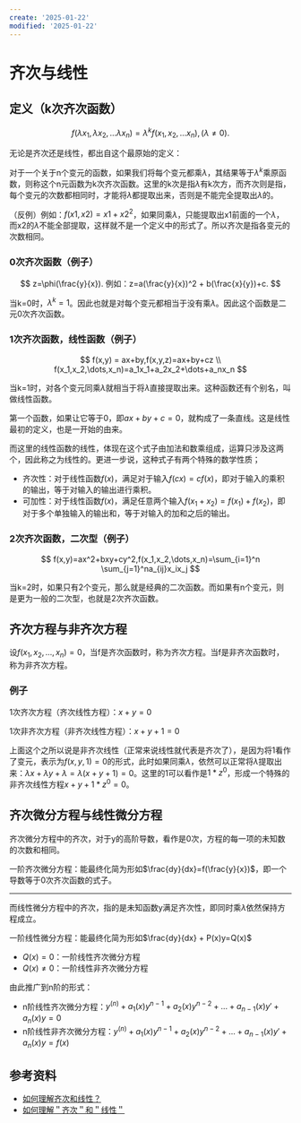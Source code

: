 ```yaml
---
create: '2025-01-22'
modified: '2025-01-22'
---
```


# 齐次与线性

## 定义（k次齐次函数）

$$
f(\lambda x_1,\lambda x_2,\dots \lambda x_n) = \lambda^kf( x_1, x_2,\dots  x_n),(\lambda \neq 0).
$$

无论是齐次还是线性，都出自这个最原始的定义：

对于一个关于n个变元的函数，如果我们将每个变元都乘$\lambda$，其结果等于$\lambda^k$乘原函数，则称这个n元函数为k次齐次函数。这里的k次是指$\lambda$有k次方，而齐次则是指，每个变元的次数都相同时，才能将$\lambda$都提取出来，否则是不能完全提取出$\lambda$的。

（反例）例如：$f(x1, x2) = x1 + x2^2$，如果同乘$\lambda$，只能提取出x1前面的一个$\lambda$，而x2的$\lambda$不能全部提取，这样就不是一个定义中的形式了。所以齐次是指各变元的次数相同。

### 0次齐次函数（例子）

$$
z=\phi(\frac{y}{x}). 例如：z=a(\frac{y}{x})^2 + b(\frac{x}{y})+c.
$$

当k=0时，$\lambda^k=1$。因此也就是对每个变元都相当于没有乘$\lambda$。因此这个函数是二元0次齐次函数。

### 1次齐次函数，线性函数（例子）

$$
f(x,y) = ax+by,f(x,y,z)=ax+by+cz \\ f(x_1,x_2,\dots,x_n)=a_1x_1+a_2x_2+\dots+a_nx_n
$$

当k=1时，对各个变元同乘$\lambda$就相当于将$\lambda$直接提取出来。这种函数还有个别名，叫做线性函数。

第一个函数，如果让它等于0，即$ax+by+c=0$，就构成了一条直线。这是线性最初的定义，也是一开始的由来。

而这里的线性函数的线性，体现在这个式子由加法和数乘组成，运算只涉及这两个，因此称之为线性的。更进一步说，这种式子有两个特殊的数学性质；

* 齐次性：对于线性函数$f(x)$，满足对于输入$f(cx)=cf(x)$，即对于输入的乘积的输出，等于对输入的输出进行乘积。
* 可加性：对于线性函数$f(x)$，满足任意两个输入$f(x_1+x_2)=f(x_1)+f(x_2)$，即对于多个单独输入的输出和，等于对输入的加和之后的输出。

### 2次齐次函数，二次型（例子）

$$
f(x,y)=ax^2+bxy+cy^2,f(x_1,x_2,\dots,x_n)=\sum_{i=1}^n \sum_{j=1}^na_{ij}x_ix_j
$$

当k=2时，如果只有2个变元，那么就是经典的二次函数。而如果有n个变元，则是更为一般的二次型，也就是2次齐次函数。

## 齐次方程与非齐次方程

设$f(x_1,x_2,\dots,x_n)=0$，当f是齐次函数时，称为齐次方程。当f是非齐次函数时，称为非齐次方程。

### 例子

1次齐次方程（齐次线性方程）：$x+y=0$

1次非齐次方程（非齐次线性方程）：$x+y+1=0$

上面这个之所以说是非齐次线性（正常来说线性就代表是齐次了），是因为将1看作了变元，表示为$f(x,y,1)=0$的形式，此时如果同乘$\lambda$，依然可以正常将$\lambda$提取出来：$\lambda x + \lambda y + \lambda = \lambda (x + y + 1) = 0$。这里的1可以看作是$1*z^0$，形成一个特殊的非齐次线性方程$x+y+1*z^0=0$。

## 齐次微分方程与线性微分方程

齐次微分方程中的齐次，对于y的高阶导数，看作是0次，方程的每一项的未知数的次数和相同。

一阶齐次微分方程：能最终化简为形如$\frac{dy}{dx}=f(\frac{y}{x})$，即一个导数等于0次齐次函数的式子。

---

而线性微分方程中的齐次，指的是未知函数y满足齐次性，即同时乘$\lambda$依然保持方程成立。

一阶线性微分方程：能最终化简为形如$\frac{dy}{dx} + P(x)y=Q(x)$

* $Q(x)=0$：一阶线性齐次微分方程
* $Q(x)\neq0$：一阶线性非齐次微分方程

由此推广到n阶的形式：

* n阶线性齐次微分方程：$y^{(n)}+a_1(x)y^{n-1} + a_2(x)y^{n-2}+\dots+a_{n-1}(x)y'+a_n(x)y = 0$
* n阶线性非齐次微分方程：$y^{(n)}+a_1(x)y^{n-1} + a_2(x)y^{n-2}+\dots+a_{n-1}(x)y'+a_n(x)y = f(x)$

## 参考资料

* [如何理解齐次和线性？](https://www.bilibili.com/video/BV1i84y1o7VB)
* [如何理解＂齐次＂和＂线性＂](https://www.bilibili.com/video/BV1jv411b7fK)